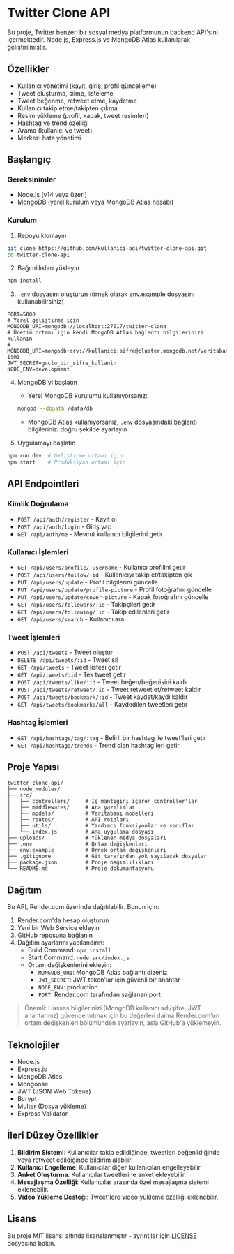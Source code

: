 # Twitter Clone API

Bu proje, Twitter benzeri bir sosyal medya platformunun backend API'sini içermektedir. Node.js, Express.js ve MongoDB Atlas kullanılarak geliştirilmiştir.

## Özellikler

- Kullanıcı yönetimi (kayıt, giriş, profil güncelleme)
- Tweet oluşturma, silme, listeleme
- Tweet beğenme, retweet etme, kaydetme
- Kullanıcı takip etme/takipten çıkma
- Resim yükleme (profil, kapak, tweet resimleri)
- Hashtag ve trend özelliği
- Arama (kullanıcı ve tweet)
- Merkezi hata yönetimi

## Başlangıç

### Gereksinimler

- Node.js (v14 veya üzeri)
- MongoDB (yerel kurulum veya MongoDB Atlas hesabı)

### Kurulum

1. Repoyu klonlayın
```bash
git clone https://github.com/kullanici-adi/twitter-clone-api.git
cd twitter-clone-api
```

2. Bağımlılıkları yükleyin
```bash
npm install
```

3. `.env` dosyasını oluşturun (örnek olarak env.example dosyasını kullanabilirsiniz)
```
PORT=5000
# Yerel geliştirme için
MONGODB_URI=mongodb://localhost:27017/twitter-clone
# Üretim ortamı için kendi MongoDB Atlas bağlantı bilgilerinizi kullanın
# MONGODB_URI=mongodb+srv://kullanici:sifre@cluster.mongodb.net/veritabani-ismi
JWT_SECRET=guclu_bir_sifre_kullanin
NODE_ENV=development
```

4. MongoDB'yi başlatın
   - Yerel MongoDB kurulumu kullanıyorsanız:
   ```bash
   mongod --dbpath /data/db
   ```
   - MongoDB Atlas kullanıyorsanız, `.env` dosyasındaki bağlantı bilgilerinizi doğru şekilde ayarlayın

5. Uygulamayı başlatın
```bash
npm run dev  # Geliştirme ortamı için
npm start    # Prodüksiyon ortamı için
```

## API Endpointleri

### Kimlik Doğrulama

- `POST /api/auth/register` - Kayıt ol
- `POST /api/auth/login` - Giriş yap
- `GET /api/auth/me` - Mevcut kullanıcı bilgilerini getir

### Kullanıcı İşlemleri

- `GET /api/users/profile/:username` - Kullanıcı profilini getir
- `POST /api/users/follow/:id` - Kullanıcıyı takip et/takipten çık
- `PUT /api/users/update` - Profil bilgilerini güncelle
- `PUT /api/users/update/profile-picture` - Profil fotoğrafını güncelle
- `PUT /api/users/update/cover-picture` - Kapak fotoğrafını güncelle
- `GET /api/users/followers/:id` - Takipçileri getir
- `GET /api/users/following/:id` - Takip edilenleri getir
- `GET /api/users/search` - Kullanıcı ara

### Tweet İşlemleri

- `POST /api/tweets` - Tweet oluştur
- `DELETE /api/tweets/:id` - Tweet sil
- `GET /api/tweets` - Tweet listesi getir
- `GET /api/tweets/:id` - Tek tweet getir
- `POST /api/tweets/like/:id` - Tweet beğen/beğenisini kaldır
- `POST /api/tweets/retweet/:id` - Tweet retweet et/retweet kaldır
- `POST /api/tweets/bookmark/:id` - Tweet kaydet/kaydı kaldır
- `GET /api/tweets/bookmarks/all` - Kaydedilen tweetleri getir

### Hashtag İşlemleri

- `GET /api/hashtags/tag/:tag` - Belirli bir hashtag ile tweet'leri getir
- `GET /api/hashtags/trends` - Trend olan hashtag'leri getir

## Proje Yapısı

```
twitter-clone-api/
├── node_modules/
├── src/
│   ├── controllers/     # İş mantığını içeren controller'lar
│   ├── middlewares/     # Ara yazılımlar
│   ├── models/          # Veritabanı modelleri
│   ├── routes/          # API rotaları
│   ├── utils/           # Yardımcı fonksiyonlar ve sınıflar
│   └── index.js         # Ana uygulama dosyası
├── uploads/             # Yüklenen medya dosyaları
├── .env                 # Ortam değişkenleri
├── env.example          # Örnek ortam değişkenleri
├── .gitignore           # Git tarafından yok sayılacak dosyalar
├── package.json         # Proje bağımlılıkları
└── README.md            # Proje dokümantasyonu
```

## Dağıtım

Bu API, Render.com üzerinde dağıtılabilir. Bunun için:

1. Render.com'da hesap oluşturun
2. Yeni bir Web Service ekleyin
3. GitHub reposuna bağlanın
4. Dağıtım ayarlarını yapılandırın:
   - Build Command: `npm install`
   - Start Command: `node src/index.js`
   - Ortam değişkenlerini ekleyin:
     - `MONGODB_URI`: MongoDB Atlas bağlantı dizeniz
     - `JWT_SECRET`: JWT token'lar için güvenli bir anahtar
     - `NODE_ENV`: production
     - `PORT`: Render.com tarafından sağlanan port

> Önemli: Hassas bilgilerinizi (MongoDB kullanıcı adı/şifre, JWT anahtarınız) güvende tutmak için bu değerleri daima Render.com'un ortam değişkenleri bölümünden ayarlayın, asla GitHub'a yüklemeyin.

## Teknolojiler

- Node.js
- Express.js
- MongoDB Atlas
- Mongoose
- JWT (JSON Web Tokens)
- Bcrypt
- Multer (Dosya yükleme)
- Express Validator

## İleri Düzey Özellikler

1. **Bildirim Sistemi**: Kullanıcılar takip edildiğinde, tweetleri beğenildiğinde veya retweet edildiğinde bildirim alabilir.
2. **Kullanıcı Engelleme**: Kullanıcılar diğer kullanıcıları engelleyebilir.
3. **Anket Oluşturma**: Kullanıcılar tweetlerine anket ekleyebilir.
4. **Mesajlaşma Özelliği**: Kullanıcılar arasında özel mesajlaşma sistemi eklenebilir.
5. **Video Yükleme Desteği**: Tweet'lere video yükleme özelliği eklenebilir.

## Lisans

Bu proje MIT lisansı altında lisanslanmıştır - ayrıntılar için [LICENSE](LICENSE) dosyasına bakın. 